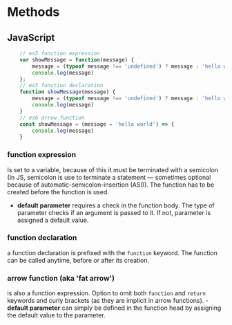 # Methods
## JavaScript
```js
    // es5 function expression
    var showMessage = function(message) {
        message = (typeof message !== 'undefined') ? message : 'hello world';
        console.log(message)
    };
    // es5 function declaration
    function showMessage(message) {
        message = (typeof message !== 'undefined') ? message : 'hello world';
        console.log(message)
    }
    // es6 arrow function
    const showMessage = (message = 'hello world') => {
        console.log(message)
    }
```
### function expression
Is set to a variable, because of this it must be terminated with a semicolon (In JS, semicolon is use to terminate a statement — sometimes optional because of automatic-semicolon-insertion (ASI)). The function has to be created before the function is used.
- **default parameter** requires a check in the function body. The type of parameter checks if an argument is passed to it. If not, parameter is assigned a default value.
### function declaration
a function declaration is prefixed with the `function` keyword. The function can be called anytime, before or after its creation.
### arrow function (aka 'fat arrow')
is also a function expression. Option to omit both `function` and `return` keywords and curly brackets (as they are implicit in arrow functions).
    - **default parameter** can simply be defined in the function head by assigning the default value to the parameter.
